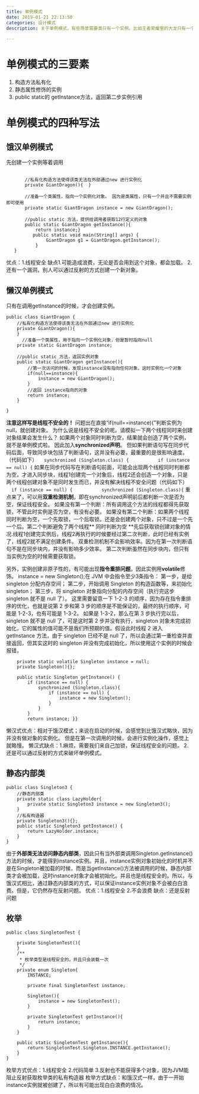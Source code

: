 ```yaml
---
title: 单例模式
date: 2019-01-21 22:13:50
categories: 设计模式
description: 关于单例模式，有些场景需要类只有一个实例。比如王者荣耀里的大龙只有一个，所以该类，只能被实例化一次。再比如java中的日历Calendar类就是一个单例模式。

---
```


# 单例模式的三要素
1. 构造方法私有化
2. 静态属性修饰的实例
3. public static的 getInstance方法，返回第二步实例引用




# 单例模式的四种写法

## 饿汉单例模式
先创建一个实例等着调用
```public class GiantDragon {
   
       //私有化构造方法使得该类无法在外部通过new 进行实例化
       private GiantDragon(){  }
    
       //准备一个类属性，指向一个实例化对象。 因为是类属性，只有一个并且不需要实例即可使用
       private static GiantDragon instance = new GiantDragon();
        
       //public static 方法，提供给调用者获取12行定义的对象
       public static GiantDragon getInstance(){
           return instance;}
          public static void main(String[] args) {
               GiantDragon g1 = GiantDragon.getInstance();
           } 
   }
```
优点：1.线程安全
缺点1.可能造成浪费，无论是否会用到这个对象，都会加载。
2.还有一个漏洞，别人可以通过反射的方式创建一个新对象。

## 懒汉单例模式
只有在调用getInstance的时候，才会创建实例。
```
public class GiantDragon {
    //私有化构造方法使得该类无法在外部通过new 进行实例化
    private GiantDragon(){       
    }
      //准备一个类属性，用于指向一个实例化对象，但是暂时指向null
    private static GiantDragon instance;
     
    //public static 方法，返回实例对象
    public static GiantDragon getInstance(){
        //第一次访问的时候，发现instance没有指向任何对象，这时实例化一个对象
        if(null==instance){
            instance = new GiantDragon();
        }
        //返回 instance指向的对象
        return instance;
    }
      
}
```
**注意这样写是线程不安全的！**
问题出在直接“if(null==instance){”判断实例为null，就创建对象。
为什么说是线程不安全的呢。请模拟一下两个线程同时来创建对象结果会发生什么？
如果两个对象同时判断为空，结果就会创造了两个实例，就不是单例模式啦。
因此加入**synchronized声明**。
但如果判断语句写在同步代码后面，导致同步块包括了判断语句，这并没有必要，最重要的是很影响速度。（代码如下）
`  synchronized (Singleton.class) {          
  if (instance == null) {`
如果在同步代码写在判断语句前面，可能会出现两个线程同时判断都为空，才进入同步块，线程1创建完一个对象后，线程2还会创造一个对象，只是两个线程创建对象不是同时发生而已，并没有解决线程不安全问题（代码如下）
`  if (instance == null) {          
  synchronized (Singleton.class){`
重点来了，可以用**双重检测机制**，即在synchronized声明前后都判断一次是否为空，保证线程安全。
如果没有第一个判断：所有调用这个方法的线程都得先获取锁，不管此时实例是否为空，有没有必要。
如果没有第二个判断：如果两个线程同时判断为空，一个先取锁，一个后取锁。还是会创建两个对象，只不过是一个先一个后。第二个判断避免了两个线程** 同时判断为空 **先后获取锁创建对象的情况.线程1创建完实例后，线程2再执行的时候要经过第二次判断，此时已经有实例了，线程2就不满足创建条件。
双重检测机制不会影响效率。因为在第一次判断语句不是在同步块内，并没有影响多少效率。
第二次判断虽然在同步块内，但只有当实例为空的时候需要获取锁。

另外，实例创建非原子性的，有可能出现**指令重排问题**，因此实例用**volatile**修饰。
instance = new Singleton();在 JVM 中会指令至少3条指令：
第一步，是给 singleton 分配内存空间；
第二步，开始调用 Singleton 的构造函数等，来初始化 singleton；
第三步，将 singleton 对象指向分配的内存空间（执行完这步 singleton 就不是 null 了）。
这里需要留意一下 1-2-3 的顺序，因为存在指令重排序的优化，也就是说第 2 步和第 3 步的顺序是不能保证的，最终的执行顺序，可能是 1-2-3，也有可能是 1-3-2。
如果是 1-3-2，那么在第 3 步执行完以后，singleton 就不是 null 了，可是这时第 2 步并没有执行，singleton 对象未完成初始化，它的属性的值可能不是我们所预期的值。假设此时线程 2 进入 getInstance 方法，由于 singleton 已经不是 null 了，所以会通过第一重检查并直接返回，但其实这时的 singleton 并没有完成初始化，所以使用这个实例的时候会报错，
```public class Singleton {
    private static volatile Singleton instance = null;
    private Singleton(){};

    public static Singleton getInstance() {
        if (instance == null) {
            synchronized (Singleton.class){
                if (instance == null) {
                    instance = new Singleton();
                }
            }
        }
        return instance; }}
```

懒汉式优点：相对于饿汉模式；来说在启动的时候，会感觉到比饿汉式略快，因为并没有做对象的实例化。 但是在第一次调用的时候，会进行实例化操作，感觉上就略慢。
懒汉式缺点：1.麻烦，需要我们来自己加锁，保证线程安全的问题。
2.还是可以通过反射的方式来破坏单例模式。


## 静态内部类

```
public class Singleton3 {
    //静态内部类
    private static class LazyHolder{
        private static Singleton3 instance = new Singleton3();
    }
    //私有构造器
    private Singleton3(){};
    public static Singleton3 getInstance() {
        return LazyHolder.instance;
    }
}
```
由于**外部类无法访问静态内部类**，因此只有当外部类调用Singleton.getInstance()方法的时候，才能得到instance实例。并且，instance实例对象初始化的时机并不是在Singleton被加载的时候，而是当getInstance()方法被调用的时候，静态内部类才会被加载，这时instance对象才会被初始化。并且也是线程安全的。所以，与饿汉式相比，通过静态内部类的方式，可以保证instance实例对象不会被白白浪费。但是，它仍然存在反射问题。
优点：1.线程安全
2.不会浪费
缺点：还是反射问题


## 枚举

```
public class SingletonTest {

    private SingletonTest(){
    }
    /**
     * 枚举类型是线程安全的，并且只会装载一次
     */
    private enum Singleton{
        INSTANCE;

        private final SingletonTest instance;

        Singleton(){
            instance = new SingletonTest();
        }

        private SingletonTest getInstance(){
            return instance;
        }
    }

    public static SingletonTest getInstance(){
        return SingletonTest.Singleton.INSTANCE.getInstance();
    }
}
```
枚举方式优点：1.线程安全
2.代码简单
3.反射也不能获得多个对象，因为JVM能阻止反射获取枚举类的私有构造器
枚举方式缺点：和饿汉式一样，由于一开始instance实例就被创建了，所以有可能出现白白浪费的情况。